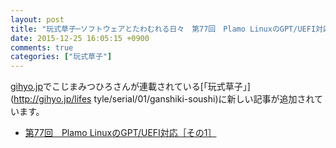 ```yaml
---
layout: post
title: "玩式草子─ソフトウェアとたわむれる日々　第77回　Plamo LinuxのGPT/UEFI対応［その1］"
date: 2015-12-25 16:05:15 +0900
comments: true
categories: ["玩式草子"]
---
```


[gihyo.jp](http://gihyo.jp/)でこじまみつひろさんが連載されている[「玩式草子」](http://gihyo.jp/lifes
tyle/serial/01/ganshiki-soushi)に新しい記事が追加されています。

* [第77回　Plamo LinuxのGPT/UEFI対応［その1］](http://gihyo.jp/lifestyle/serial/01/ganshiki-soushi/0077)
